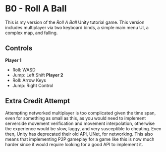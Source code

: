 # B0 - Roll A Ball
This is my version of the _Roll A Ball_ Unity tutorial game.
This version includes multiplayer via two keyboard binds, a simple main menu UI,
a complex map, and falling.

## Controls
**Player 1**
- Roll: WASD
- Jump: Left Shift
**Player 2**
- Roll: Arrow Keys
- Jump: Right Control

## Extra Credit Attempt
Attempting networked multiplayer is too complicated given the time span, even for something as small as this,
as you would need to implement serverside movement verification and movement interpolation, otherwise
the experience would be slow, laggy, and very susceptible to cheating. Even then, Unity has deprecated
their old API, UNet, for networking. This also means that implementing P2P gameplay for a game like this
is now much harder since it would require looking for a good API to implement it.

